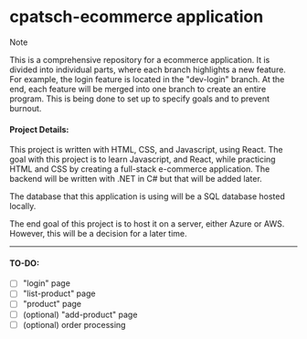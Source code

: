 # cpatsch-ecommerce application
>[!NOTE]
> This is a comprehensive repository for a ecommerce application. It is divided into individual parts, where each branch highlights a new feature. For example, the login feature is located in the "dev-login" branch. At the end, each feature will be merged into one branch to create an entire program. This is being done to set up to specify goals and to prevent burnout.

#### Project Details:
This project is written with HTML, CSS, and Javascript, using React. The goal with this project is to learn Javascript, and React, while practicing HTML and CSS by creating a full-stack e-commerce application. The backend will be written with .NET in C# but that will be added later.

The database that this application is using will be a SQL database hosted locally.

The end goal of this project is to host it on a server, either Azure or AWS. However, this will be a decision for a later time.

---

#### TO-DO:
- [ ] "login" page
- [ ] "list-product" page
- [ ] "product" page
- [ ] \(optional) "add-product" page
- [ ] \(optional) order processing
